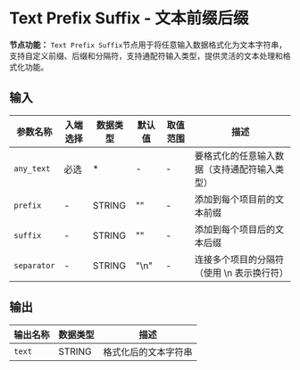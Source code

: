 # Text Prefix Suffix - 文本前缀后缀

**节点功能：** `Text Prefix Suffix`节点用于将任意输入数据格式化为文本字符串，支持自定义前缀、后缀和分隔符，支持通配符输入类型，提供灵活的文本处理和格式化功能。

## 输入

| 参数名称 | 入端选择 | 数据类型 | 默认值 | 取值范围 | 描述 |
| -------- | -------- | -------- | ------ | -------- | ---- |
| `any_text` | 必选 | * | - | - | 要格式化的任意输入数据（支持通配符输入类型） |
| `prefix` | - | STRING | "" | - | 添加到每个项目前的文本前缀 |
| `suffix` | - | STRING | "" | - | 添加到每个项目后的文本后缀 |
| `separator` | - | STRING | "\\n" | - | 连接多个项目的分隔符（使用 \\n 表示换行符） |

## 输出

| 输出名称 | 数据类型 | 描述 |
|---------|----------|------|
| `text` | STRING | 格式化后的文本字符串 |